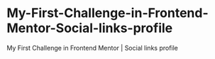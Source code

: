# My-First-Challenge-in-Frontend-Mentor-Social-links-profile
My First Challenge in Frontend Mentor | Social links profile
